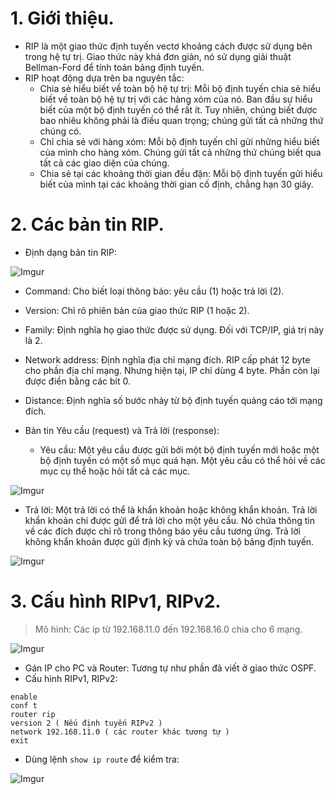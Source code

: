 # 1. Giới thiệu.
* RIP là một giao thức định tuyến vectơ khoảng cách được sử dụng bên trong hệ tự trị. Giao thức này khá đơn giản, nó sử dụng giải thuật Bellman-Ford để tính toán bảng định tuyến.
* RIP hoạt động dựa trên ba nguyên tắc:
  * Chia sẻ hiểu biết về toàn bộ hệ tự trị: Mỗi bộ định tuyến chia sẻ hiểu biết về toàn bộ hệ tự trị với các hàng xóm của nó. Ban đầu sự hiểu biết của một bộ định tuyến có thể rất ít. Tuy nhiên, chúng biết được bao nhiêu không phải là điều quan trọng; chúng gửi tất cả những thứ chúng có.
  * Chỉ chia sẻ với hàng xóm: Mỗi bộ định tuyến chỉ gửi những hiểu biết của mình cho hàng xóm. Chúng gửi tất cả những thứ chúng biết qua tất cả các giao diện của chúng.
  * Chia sẻ tại các khoảng thời gian đều đặn: Mỗi bộ định tuyến gửi hiểu biết của mình tại các khoảng thời gian cố định, chẳng hạn 30 giây.

# 2. Các bản tin RIP.
* Định dạng bản tin RIP:

![Imgur](https://i.imgur.com/z7WIOxw.png)

  * Command: Cho biết loại thông báo: yêu cầu (1) hoặc trả lời (2).
  * Version: Chỉ rõ phiên bản của giao thức RIP (1 hoặc 2).
  * Family: Định nghĩa họ giao thức được sử dụng. Đối với TCP/IP, giá trị này là 2.
  * Network address: Định nghĩa địa chỉ mạng đích. RIP cấp phát 12 byte cho phần địa chỉ mạng. Nhưng hiện tại, IP chỉ dùng 4 byte. Phần còn lại được điền bằng các bit 0.
  * Distance: Định nghĩa số bước nhảy từ bộ định tuyến quảng cáo tới mạng đích.

* Bản tin Yêu cầu (request) và Trả lời (response):
  * Yêu cầu: Một yêu cầu được gửi bởi một bộ định tuyến mới hoặc một bộ định tuyến có một số mục quá hạn. Một yêu cầu có thể hỏi về các mục cụ thể hoặc hỏi tất cả các mục.

![Imgur](https://i.imgur.com/MUg3oZg.png)

  * Trả lời: Một trả lời có thể là khẩn khoản hoặc không khẩn khoản. Trả lời khẩn khoản chỉ được gửi để trả lời cho một yêu cầu. Nó chứa thông tin về các đích được chỉ rõ trong thông báo yêu cầu tương ứng. Trả lời không khẩn khoản được gửi định kỳ và chứa toàn bộ bảng định tuyến.

![Imgur](https://i.imgur.com/GD0exu9.png)

# 3. Cấu hình RIPv1, RIPv2.
> Mô hình: Các ip từ 192.168.11.0 đến 192.168.16.0 chia cho 6 mạng.

![Imgur](https://i.imgur.com/0aSs1rP.png)

* Gán IP cho PC và Router: Tương tự như phần đã viết ở giao thức OSPF.
* Cấu hình RIPv1, RIPv2:
```
enable
conf t
router rip
version 2 ( Nếu định tuyến RIPv2 )
network 192.168.11.0 ( các router khác tương tự )
exit
```

* Dùng lệnh `show ip route` để kiểm tra:

![Imgur](https://i.imgur.com/LyebTzP.png)
























